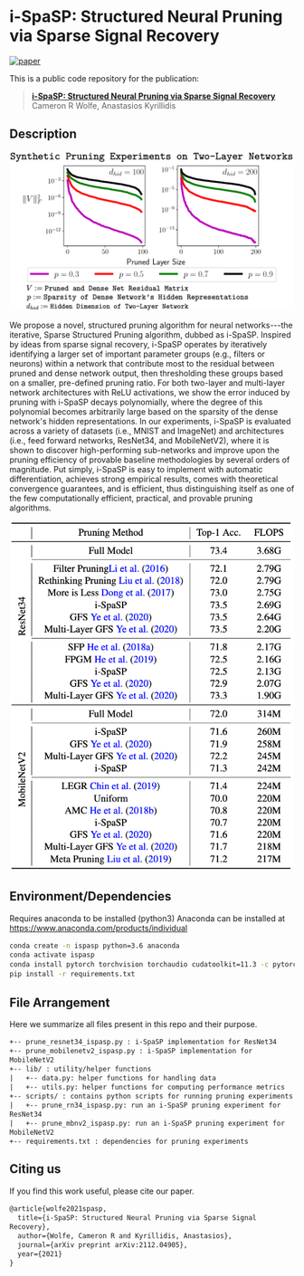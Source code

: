 # i-SpaSP: Structured Neural Pruning via Sparse Signal Recovery
[![paper](https://img.shields.io/badge/Paper-arXiv-b31b1b)](https://arxiv.org/abs/2112.04905)
&nbsp;

This is a public code repository for the publication:
> [**i-SpaSP: Structured Neural Pruning via Sparse Signal Recovery**](https://arxiv.org/abs/2112.04905)<br>
> Cameron R Wolfe, Anastasios Kyrillidis<br>

## Description

![](./repo_images/synthetic_compress.png)

We propose a novel, structured pruning algorithm for neural networks---the iterative, Sparse Structured Pruning algorithm, dubbed as i-SpaSP.
Inspired by ideas from sparse signal recovery, i-SpaSP operates by iteratively identifying a larger set of important parameter groups (e.g., filters or neurons) within a network that contribute most to the residual between pruned and dense network output, then thresholding these groups based on a smaller, pre-defined pruning ratio.
For both two-layer and multi-layer network architectures with ReLU activations, we show the error induced by pruning with i-SpaSP decays polynomially, where the degree of this polynomial becomes arbitrarily large based on the sparsity of the dense network's hidden representations.
In our experiments, i-SpaSP is evaluated across a variety of datasets (i.e., MNIST and ImageNet) and architectures (i.e., feed forward networks, ResNet34, and MobileNetV2), where it is shown to discover high-performing sub-networks and improve upon the pruning efficiency of provable baseline methodologies by several orders of magnitude.
Put simply, i-SpaSP is easy to implement with automatic differentiation, achieves strong empirical results, comes with theoretical convergence guarantees, and is efficient, thus distinguishing itself as one of the few computationally efficient, practical, and provable pruning algorithms.

<p align="center">
  <img src="./repo_images/ls_table.png" alt="Large Scale Experiment Table"/>
</p>

## Environment/Dependencies

Requires anaconda to be installed (python3)
Anaconda can be installed at https://www.anaconda.com/products/individual

```bash
conda create -n ispasp python=3.6 anaconda
conda activate ispasp
conda install pytorch torchvision torchaudio cudatoolkit=11.3 -c pytorch
pip install -r requirements.txt
```

## File Arrangement

Here we summarize all files present in this repo and their purpose.
```
+-- prune_resnet34_ispasp.py : i-SpaSP implementation for ResNet34
+-- prune_mobilenetv2_ispasp.py : i-SpaSP implementation for MobileNetV2
+-- lib/ : utility/helper functions
|   +-- data.py: helper functions for handling data
|   +-- utils.py: helper functions for computing performance metrics
+-- scripts/ : contains python scripts for running pruning experiments
|   +-- prune_rn34_ispasp.py: run an i-SpaSP pruning experiment for ResNet34  
|   +-- prune_mbnv2_ispasp.py: run an i-SpaSP pruning experiment for MobileNetV2
+-- requirements.txt : dependencies for pruning experiments
```

## Citing us
If you find this work useful, please cite our paper.
```
@article{wolfe2021spasp,
  title={i-SpaSP: Structured Neural Pruning via Sparse Signal Recovery},
  author={Wolfe, Cameron R and Kyrillidis, Anastasios},
  journal={arXiv preprint arXiv:2112.04905},
  year={2021}
}
```
